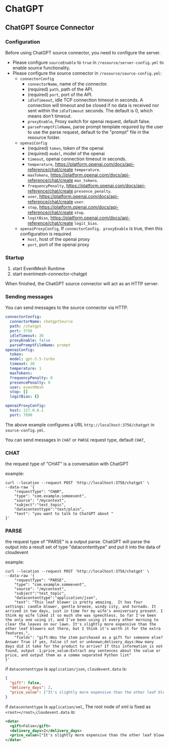 # ChatGPT

## ChatGPT Source Connector

### Configuration

Before using ChatGPT source connector, you need to configure the server.
- Please configure `sourceEnable` to `true` in `/resource/server-config.yml` to enable source functionality.
- Please configure the source connector in `/resource/source-config.yml`:
  - `connectorConfig`
    - `connectorName`, name of the connector.
    - (required) `path`, path of the API.
    - (required) `port`, port of the API.
    - `idleTimeout`, idle TCP connection timeout in seconds. A connection will timeout and be closed if no data is received nor sent within the `idleTimeout` seconds. The default is 0, which means don't timeout.
    - `proxyEnable`, Proxy switch for openai request, default false.
    - `parsePromptFileName`, parse prompt template required by the user to use the parse request, default to the "prompt" file in the resource folder.
  - `openaiConfig`
    - (required) `token`, token of the openai
    - (required) `model`, model of the openai
    - `timeout`, openai connection timeout in seconds.
    - `temperature`, https://platform.openai.com/docs/api-reference/chat/create `temperature`.
    - `maxTokens`, https://platform.openai.com/docs/api-reference/chat/create `max_tokens`.
    - `frequencyPenalty`, https://platform.openai.com/docs/api-reference/chat/create `presence_penalty`.
    - `user`,  https://platform.openai.com/docs/api-reference/chat/create `user`.
    - `stop`, https://platform.openai.com/docs/api-reference/chat/create `stop`.
    - `logitBias`, https://platform.openai.com/docs/api-reference/chat/create `logit_bias`.
  - `openaiProxyConfig`, If `connectorConfig. proxyEnable` is true, then this configuration is required
    - `host`, host of the openai proxy
    - `port`, port of the openai proxy

### Startup

1. start EventMesh Runtime
2. start eventmesh-connector-chatgpt

When finished, the ChatGPT source connector will act as an HTTP server.

### Sending messages

You can send messages to the source connector via HTTP.

```yaml
connectorConfig:
  connectorName: chatgptSource
  path: /chatgpt
  port: 3756
  idleTimeout: 30
  proxyEnable: false
  parsePromptFileName: prompt
openaiConfig:
  token:
  model: gpt-3.5-turbo
  timeout: 30
  temperature: 1
  maxTokens:
  frequencyPenalty: 0
  presencePenalty: 0
  user: eventMesh
  stop: []
  logitBias: {}

openaiProxyConfig:
  host: 127.0.0.1
  port: 7890
```

The above example configures a URL `http://localhost:3756/chatgpt` in `source-config.yml`.

You can send messages in `CHAT` or `PARSE` request type, default `CHAT`,

### CHAT

the request type of "CHAT" is a conversation with ChatGPT

example:
```shell
curl --location --request POST 'http://localhost:3756/chatgpt' \
--data-raw '{
    "requestType": "CHAR",
    "type": "com.example.someevent",
    "source": "/mycontext",
    "subject":"test_topic",
    "datacontenttype":"text/plain",
    "text": "you want to talk to ChatGPT about "
}'
```

### PARSE

the request type of "PARSE" is a output parse.
ChatGPT will parse the output into a result set of type "datacontenttype" and put it into the data of cloudevent

example:
```shell
curl --location --request POST 'http://localhost:3756/chatgpt' \
--data-raw '{
    "requestType": "PARSE",
    "type": "com.example.someevent",
    "source": "/mycontext",
    "subject":"test_topic",
    "datacontenttype":"application/json",
    "text": "This leaf blower is pretty amazing.  It has four settings: candle blower, gentle breeze, windy city, and tornado. It arrived in two days, just in time for my wife's anniversary present. I think my wife liked it so much she was speechless. So far I've been the only one using it, and I've been using it every other morning to clear the leaves on our lawn. It's slightly more expensive than the other leaf blowers out there, but I think it's worth it for the extra features.",
    "fields": "gift:Was the item purchased as a gift for someone else? Answer True if yes, False if not or unknown;delivery_days:How many days did it take for the product to arrive? If this information is not found, output -1;price_value:Extract any sentences about the value or price, and output them as a comma separated Python list"
}'
```
if `datacontenttype` is `application/json`, `cloudevent.data` is:

```json
{
  "gift": false,
  "delivery_days": 2,
  "price_value": ["It's slightly more expensive than the other leaf blowers out there, but I think it's worth it for the extra features."]
}
```
if `datacontenttype` is `application/xml`, The root node of xml is fixed as `<root></root>`,`cloudevent.data` is:

```xml
<data>
  <gift>False</gift>
  <delivery_days>2</delivery_days>
  <price_value>["It's slightly more expensive than the other leaf blowers out there"]</price_value>
</data>
```